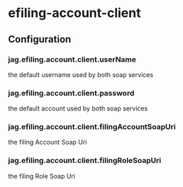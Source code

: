 # efiling-account-client

## Configuration

### jag.efiling.account.client.userName

the default username used by both soap services

### jag.efiling.account.client.password

the default account used by both soap services

### jag.efiling.account.client.filingAccountSoapUri

the filing Account Soap Uri

### jag.efiling.account.client.filingRoleSoapUri

the filing Role Soap Uri
